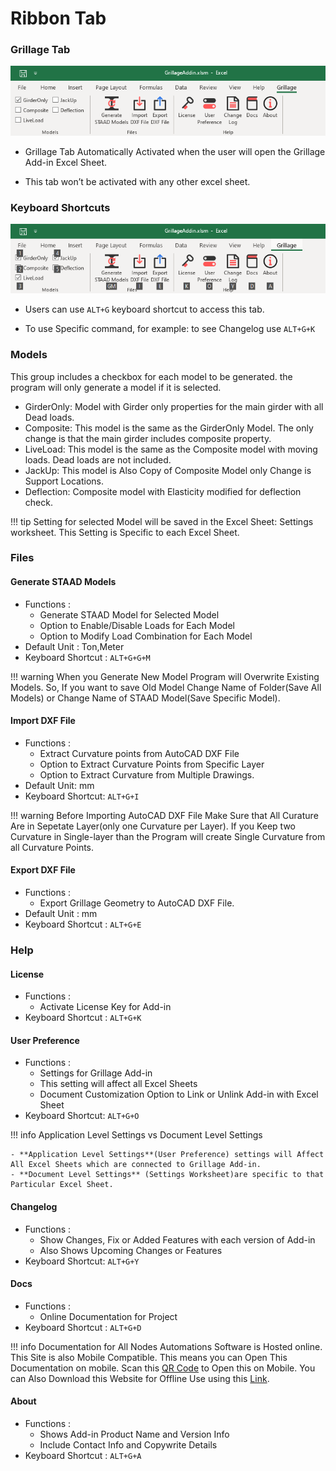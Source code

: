 # Ribbon Tab

### Grillage Tab 

[![add-in](../assets/images/addinfull.png)](../assets/images/addinfull.png)

- Grillage Tab Automatically Activated when the user will open the Grillage Add-in Excel Sheet.

- This tab won’t be activated with any other excel sheet.


### Keyboard Shortcuts 

[![add-in-keyshortcut](../assets/images/addinshortcuts.png)](../assets/images/addinshortcuts.png)

- Users can use `ALT+G` keyboard shortcut to access this tab.

- To use Specific command, for example: to see Changelog use `ALT+G+K`

### Models

This group includes a checkbox for each model to be generated. the program will only generate a model if it is selected.

- GirderOnly: Model with Girder only properties for the main girder with all Dead loads.
- Composite: This model is the same as the GirderOnly Model. The only change is that the main girder includes composite property.
- LiveLoad: This model is the same as the Composite model with moving loads. Dead loads are not included.
- JackUp: This model is Also Copy of Composite Model only Change is Support Locations.
- Deflection: Composite model with Elasticity modified for deflection check.

!!! tip
    Setting for selected Model will be saved in the Excel Sheet: Settings worksheet. This Setting is Specific to each Excel Sheet.

### Files

#### Generate STAAD Models 

-  Functions :
    - Generate STAAD Model for Selected Model
    - Option to Enable/Disable Loads for Each Model
    - Option to Modify Load Combination for Each Model
- Default Unit : Ton,Meter
- Keyboard Shortcut : `ALT+G+G+M`

!!! warning
    When you Generate New Model Program will Overwrite Existing Models. So, If you want to save Old Model Change Name of Folder(Save All Models) or Change Name of STAAD Model(Save Specific Model).

#### Import DXF File

- Functions : 
    - Extract Curvature points from AutoCAD DXF File
    - Option to Extract Curvature Points from Specific Layer
    - Option to Extract Curvature from Multiple Drawings.
- Default Unit: mm
- Keyboard Shortcut: `ALT+G+I`

!!! warning
    Before Importing AutoCAD DXF File Make Sure that All Curature Are in Sepetate Layer(only one Curvature per Layer). If you Keep two Curvature in Single-layer than the Program will create Single Curvature from all Curvature Points.

#### Export DXF File

- Functions : 
    - Export Grillage Geometry to AutoCAD DXF File.
- Default Unit : mm
- Keyboard Shortcut : `ALT+G+E`

### Help

#### License

- Functions : 
    - Activate License Key for Add-in
- Keyboard Shortcut : `ALT+G+K`

#### User Preference

- Functions : 
    - Settings for Grillage Add-in
    - This setting will affect all Excel Sheets
    - Document Customization Option to Link or Unlink Add-in with Excel Sheet
- Keyboard Shortcut: `ALT+G+O`

!!! info
    Application Level Settings vs Document Level Settings

    - **Application Level Settings**(User Preference) settings will Affect All Excel Sheets which are connected to Grillage Add-in.
    - **Document Level Settings** (Settings Worksheet)are specific to that Particular Excel Sheet.

    

#### Changelog

- Functions : 
    - Show Changes, Fix or Added Features with each version of Add-in
    - Also Shows Upcoming Changes or Features
- Keyboard Shortcut: `ALT+G+Y`

#### Docs

- Functions : 
    - Online Documentation for Project
- Keyboard Shortcut : `ALT+G+D`

!!! info
    Documentation for All Nodes Automations Software is Hosted online. This Site is also Mobile Compatible. This means you can  Open This Documentation on mobile. Scan this [QR Code][1] to Open this on Mobile. You can Also Download this Website for Offline Use using this [Link][2].

[1]:../links.md#qr-code
[2]:../links.md#website-for-offline-use


#### About

- Functions : 
    - Shows Add-in Product Name and Version Info
    - Include Contact Info and Copywrite Details
- Keyboard Shortcut : `ALT+G+A`